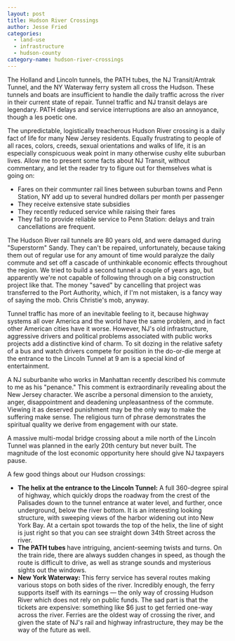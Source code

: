 ```yaml
---
layout: post
title: Hudson River Crossings
author: Jesse Fried
categories:
  - land-use
  - infrastructure
  - hudson-county
category-name: hudson-river-crossings
---
```


The Holland and Lincoln tunnels, the PATH tubes, the NJ Transit/Amtrak Tunnel, and the NY Waterway ferry system all cross the Hudson. These tunnels and boats are insufficient to handle the daily traffic across the river in their current state of repair. Tunnel traffic and NJ transit delays are legendary. PATH delays and service interruptions are also an annoyance, though a les poetic one.

The unpredictable, logistically treacherous Hudson River crossing is a daily fact of life for many New Jersey residents. Equally frustrating to people of all races, colors, creeds, sexual orientations and walks of life, it is an especially conspicuous weak point in many otherwise cushy elite suburban lives. Allow me to present some facts about NJ Transit, without commentary, and let the reader try to figure out for themselves what is going on:

-	Fares on their communter rail lines between suburban towns and Penn Station, NY add up to several hundred dollars per month per passenger
-	They receive extensive state subsidies
-	They recently reduced service while raising their fares
-	They fail to provide reliable service to Penn Station: delays and train cancellations are frequent.

The Hudson River rail tunnels are 80 years old, and were damaged during "Superstorm" Sandy. They can't be repaired, unfortunately, because taking them out of regular use for any amount of time would paralyze the daily commute and set off a cascade of unthinkable economic effects throughout the region. We tried to build a second tunnel a couple of years ago, but apparently we're not capable of following through on a big construction project like that. The money "saved" by cancelling that project was transferred to the Port Authority, which, if I'm not mistaken, is a fancy way of saying the mob. Chris Christie's mob, anyway.

Tunnel traffic has more of an inevitable feeling to it, because highway systems all over America and the world have the same problem, and in fact other American cities have it worse. However, NJ's old infrastructure, aggressive drivers and political problems associated with public works projects add a distinctive kind of charm. To sit dozing in the relative safety of a bus and watch drivers compete for position in the do-or-die merge at the entrance to the Lincoln Tunnel at 9 am is a special kind of entertainment.

A NJ suburbanite who works in Manhattan recently described his commute to me as his "penance." This comment is extraordinarily revealing about the New Jersey character. We ascribe a personal dimension to the anxiety, anger, disappointment and deadening unpleasantness of the commute. Viewing it as deserved punishment may be the only way to make the suffering make sense. The religious turn of phrase demonstrates the spiritual quality we derive from engagement with our state.

A massive multi-modal bridge crossing about a mile north of the Lincoln Tunnel was planned in the early 20th century but never built. The magnitude of the lost economic opportunity here should give NJ taxpayers pause.

A few good things about our Hudson crossings:

-	<b>The helix at the entrance to the Lincoln Tunnel:</b> A full 360-degree spiral of highway, which quickly drops the roadway from the crest of the Palisades down to the tunnel entrance at water level, and further, once underground, below the river bottom. It is an interesting looking structure, with sweeping views of the harbor widening out into New York Bay. At a certain spot towards the top of the helix, the line of sight is just right so that you can see straight down 34th Street across the river.
-	<b>The PATH tubes </b>have intriguing, ancient-seeming twists and turns. On the train ride, there are always sudden changes in speed, as though the route is difficult to drive, as well as strange sounds and mysterious sights out the windows.
-	<b>New York Waterway: </b>This ferry service has several routes making various stops on both sides of the river. Incredibly enough, the ferry supports itself with its earnings — the only way of crossing Hudson River which does not rely on public funds. The sad part is that the tickets are expensive: something like $6 just to get ferried one-way across the river. Ferries are the oldest way of crossing the river, and given the state of NJ's rail and highway infrastructure, they may be the way of the future as well.
